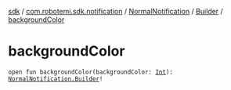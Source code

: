 [sdk](../../../index.md) / [com.robotemi.sdk.notification](../../index.md) / [NormalNotification](../index.md) / [Builder](index.md) / [backgroundColor](./background-color.md)

# backgroundColor

`open fun backgroundColor(backgroundColor: `[`Int`](https://kotlinlang.org/api/latest/jvm/stdlib/kotlin/-int/index.html)`): `[`NormalNotification.Builder`](index.md)`!`